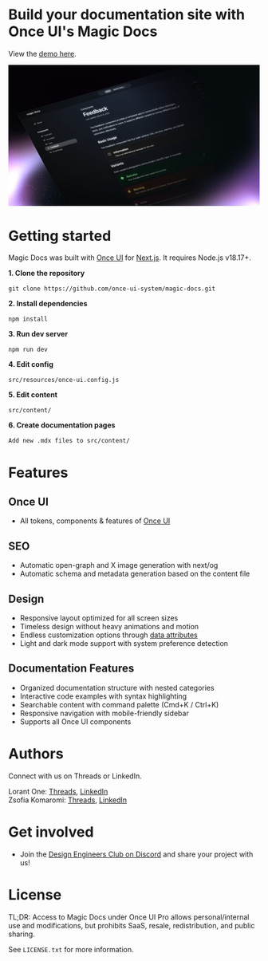 # **Build your documentation site with Once UI's Magic Docs**

View the [demo here](https://docs.once-ui.com).

![Magic Docs](public/images/cover.jpg)

# Getting started

Magic Docs was built with [Once UI](https://once-ui.com) for [Next.js](https://nextjs.org). It requires Node.js v18.17+.

**1. Clone the repository**
```
git clone https://github.com/once-ui-system/magic-docs.git
```

**2. Install dependencies**
```
npm install
```

**3. Run dev server**
```
npm run dev
```

**4. Edit config**
```
src/resources/once-ui.config.js
```

**5. Edit content**
```
src/content/
```

**6. Create documentation pages**
```
Add new .mdx files to src/content/
```

# Features

## Once UI
- All tokens, components & features of [Once UI](https://once-ui.com)

## SEO
- Automatic open-graph and X image generation with next/og
- Automatic schema and metadata generation based on the content file

## Design
- Responsive layout optimized for all screen sizes
- Timeless design without heavy animations and motion
- Endless customization options through [data attributes](https://once-ui.com/docs/theming)
- Light and dark mode support with system preference detection

## Documentation Features
- Organized documentation structure with nested categories
- Interactive code examples with syntax highlighting
- Searchable content with command palette (Cmd+K / Ctrl+K)
- Responsive navigation with mobile-friendly sidebar
- Supports all Once UI components

# Authors

Connect with us on Threads or LinkedIn.

Lorant One: [Threads](https://www.threads.net/@lorant.one), [LinkedIn](https://www.linkedin.com/in/lorant-one/)  
Zsofia Komaromi: [Threads](https://www.threads.net/@zsofia_kom), [LinkedIn](https://www.linkedin.com/in/zsofiakomaromi/)

# Get involved

- Join the [Design Engineers Club on Discord](https://discord.com/invite/5EyAQ4eNdS) and share your project with us!

# License

TL;DR: Access to Magic Docs under Once UI Pro allows personal/internal use and modifications, but prohibits SaaS, resale, redistribution, and public sharing.

See `LICENSE.txt` for more information.